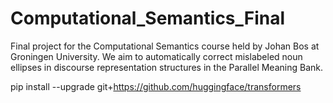 # Computational_Semantics_Final
Final project for the Computational Semantics course held by Johan Bos at Groningen University. We aim to automatically correct mislabeled noun ellipses in discourse representation structures in the Parallel Meaning Bank.

pip install --upgrade git+https://github.com/huggingface/transformers
